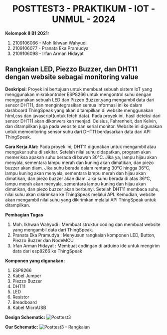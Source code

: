 <center><h1>POSTTEST3 - PRAKTIKUM - IOT - UNMUL - 2024</h1></center>

<strong>Kelompok 8 B1 2021:</strong>
1. 2109106066 - Moh Ikhwan Wahyudi
2. 2109106077 - Pranata Eka Pramudya
3. 2109106098 - Irfan Arman Hidayat

  <h2>Rangkaian LED, Piezzo Buzzer, dan DHT11 dengan website sebagai monitoring value</h2>

<strong>Deskripsi:</strong>
  Proyek ini bertujuan untuk membuat sebuah sistem IoT yang menggunakan mikrokontroler ESP8266 untuk mengontrol suhu dengan menggunakan sebuah LED dan Pizzeo Buzzer,yang mengambil data dari sensor DHT11, dan mengintegrasikan semua informasi ini ke dalam dashboard ThingSpeak yang akan ditampilkan di website menggunakan html,css dan javascript(untuk fetch data). Pada proyek ini, hasil deteksi dari sensor DHT11 akan dikonversikan menjadi Celsius, Fahrenheit, dan Kelvin, dan ditampilkan juga pada website dan serial monitor. Website ini digunakan untuk memonitoring sensor suhu dari DHT11 berdasarkan data dari API ThingSpeak.


<strong>Cara Kerja Alat:</strong>
  Pada proyek ini, DHT11 digunakan untuk mengambil atau mengukur suhu di sekitar. Setelah nilai suhu didapatkan, program akan memeriksa apakah suhu berada di bawah 30°C. Jika ya, lampu hijau akan menyala, sementara lampu merah dan kuning akan dimatikan, dan piezo buzzer akan diam. Jika suhu berada dalam rentang 30°C hingga 36°C, lampu kuning akan menyala, sementara lampu merah dan hijau akan dimatikan, dan piezo buzzer akan diam. Jika suhu berada di atas 36°C, lampu merah akan menyala, sementara lampu kuning dan hijau akan dimatikan, dan piezo buzzer akan berbunyi. Setelah DHT11 membaca suhu, nilai suhu akan dikirimkan ke ThingSpeak melalui API. Kemudian, website akan mengambil nilai suhu yang dikirimkan melalui API ThingSpeak untuk ditampilkan.

<strong>Pembagian Tugas</strong>
1. Moh. Ikhwan Wahyudi   : Membuat struktur coding dan membuat website yang mengambil data dari ThingSpeak.
2. Pranata Eka Pramudya  : Menyusun rangkaian komponen LED, Button, Piezzo Buzzer dan NodeMCU
3. Irfan Arman Hidayat   : Membuat codingan di arduino ide untuk mengirim data dari esp8266 ke ThingSpeak

<strong>Komponen yang digunakan:</strong>
1. ESP8266
2. Kabel Jumper
3. Piezzo Buzzer
4. DHT11
5. LED
6. Resistor
7. Breadboard
8. Kabel MicroUSB

<strong>Design Schematic:</strong>
![Posttest3](https://github.com/IkhwanWahyudi/posttest3-praktikum-iot-unmul/assets/113562288/d0022955-cdfe-494b-b210-b631efad67a6)

<strong>Our Schematic:</strong>
![Posttest3 - Rangkaian](https://github.com/IkhwanWahyudi/posttest3-praktikum-iot-unmul/assets/113562288/d5d15472-259f-49d3-b218-1c4303b9ef63)

